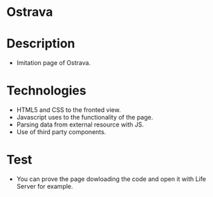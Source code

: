 # Ostrava
# Description
- Imitation page of Ostrava.

# Technologies 
- HTML5 and CSS to the fronted view.
- Javascript uses to the functionality of the page.
- Parsing data from external resource with JS.
- Use of third party components.

# Test
- You can prove the page dowloading the code and open it with Life Server for example.
